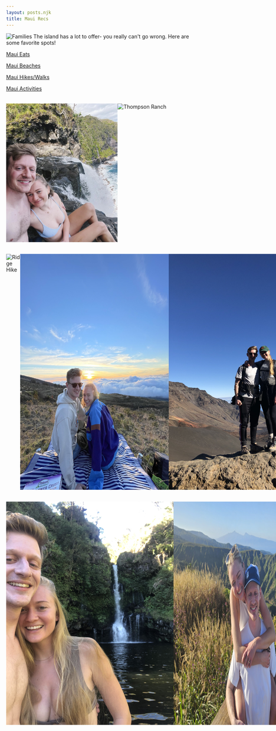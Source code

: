 ```yaml
---
layout: posts.njk
title: Maui Recs
---
```

<p>
    <span class="marginnote">
        <img src="/assets/img/families.jpg" alt="Families" style="height: 200px; width: auto" />
    </span>
    The island has a lot to offer- you really can't go wrong. Here are some favorite spots!
</p>

<p><a href="https://maps.app.goo.gl/42XiagHaJJtBcfht6">Maui Eats</a></p>
<p><a href="https://maps.app.goo.gl/RCwDCDHhd3RXM2wD8">Maui Beaches</a></p>
<p><a href="https://maps.app.goo.gl/F5GdHKNnNus5aCSf9">Maui Hikes/Walks</a></p>
<p><a href="https://maps.app.goo.gl/1bMWZjjVn5jwjUg16">Maui Activities</a></p>

<div style="display: flex; margin: 2rem 0;">
    <img src="/assets/img/waterfall-ridge.jpg" alt="Waterfall" style="width: 60%; height: auto;" />
    <img src="/assets/img/thompson-ranch-road.jpg" alt="Thompson Ranch" style="width: 100%; height: auto;" />
</div>

<div style="display: flex; margin: 2rem 0;">
    <img src="/assets/img/ridge-hike.jpg" alt="Ridge Hike" style="width: 90%; height: auto;" />
    <img src="/assets/img/sunset.jpg" alt="Sunset" style="width: 80%; height: auto;" />
    <img src="/assets/img/crater-hike.jpg" alt="Crater Hike" style="width: 95%; height: auto;" />
</div>

<div style="display: flex; margin: 2rem 0;">
    <img src="/assets/img/waterfall.jpg" alt="Waterfall" style="width: 90%; height: auto;" />
    <img src="/assets/img/hike.jpg" alt="Hike" style="width: 90%; height: auto;" />
    <img src="/assets/img/baby-beach.jpg" alt="Baby Beach" style="width: 85%; height: auto;" />
</div>